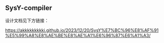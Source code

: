 SysY-compiler
---

设计文档见下方链接：

https://akkkkkkkkki.github.io/2023/12/20/SysY%E7%BC%96%E8%AF%91%E5%99%A8%E8%AE%BE%E8%AE%A1%E6%96%87%E6%A1%A3/
